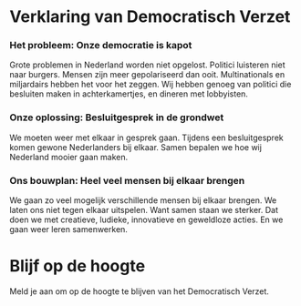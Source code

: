 <script setup>var d=document,w="https://tally.so/widgets/embed.js",v=function(){"undefined"!=typeof Tally?Tally.loadEmbeds():d.querySelectorAll("iframe[data-tally-src]:not([src])").forEach((function(e){e.src=e.dataset.tallySrc}))};if("undefined"!=typeof Tally)v();else if(d.querySelector('script[src="'+w+'"]')==null){var s=d.createElement("script");s.src=w,s.onload=v,s.onerror=v,d.body.appendChild(s);}</script>

# Verklaring van Democratisch Verzet

### Het probleem: Onze democratie is kapot

Grote problemen in Nederland worden niet opgelost. Politici luisteren niet naar burgers. Mensen zijn meer gepolariseerd dan ooit. Multinationals en miljardairs hebben het voor het zeggen. Wij hebben genoeg van politici die besluiten maken in achterkamertjes, en dineren met lobbyisten.

### Onze oplossing: Besluitgesprek in de grondwet

We moeten weer met elkaar in gesprek gaan. Tijdens een besluitgesprek komen gewone Nederlanders bij elkaar. Samen bepalen we hoe wij Nederland mooier gaan maken.

### Ons bouwplan: Heel veel mensen bij elkaar brengen

We gaan zo veel mogelijk verschillende mensen bij elkaar brengen. We laten ons niet tegen elkaar uitspelen. Want samen staan we sterker. Dat doen we met creatieve, ludieke, innovatieve en geweldloze acties. En we gaan weer leren samenwerken.

# Blijf op de hoogte

Meld je aan om op de hoogte te blijven van het Democratisch Verzet.

<iframe data-tally-src="https://tally.so/embed/mZQjrB?alignLeft=1&hideTitle=1&transparentBackground=1&dynamicHeight=1" loading="lazy" width="100%" height="351" frameborder="0" marginheight="0" marginwidth="0" title="Onze democratie is kapot. Wat nu?"></iframe>
